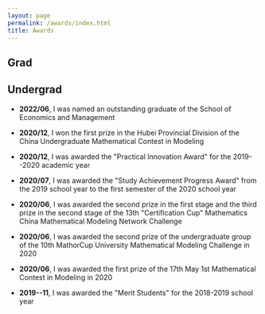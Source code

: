 ```yaml
---
layout: page
permalink: /awards/index.html
title: Awards
---
```


## Grad

## Undergrad

- **2022/06**, I was named an outstanding graduate of the School of Economics and 
Management

- **2020/12**, I won the first prize in the Hubei Provincial Division of the China
Undergraduate Mathematical Contest in Modeling

- **2020/12**, I was awarded the "Practical Innovation Award" for the 2019--2020 
academic year

- **2020/07**, I was awarded the "Study Achievement Progress Award" from the 2019 
school year to the first semester of the 2020 school year

- **2020/06**, I was awarded the second prize in the first stage and the third prize in the 
second stage of the 13th "Certification Cup" Mathematics China Mathematical 
Modeling Network Challenge

- **2020/06**, I was awarded the second prize of the undergraduate group of the 10th 
MathorCup University Mathematical Modeling Challenge in 2020

- **2020/06**, I was awarded the first prize of the 17th May 1st Mathematical Contest in 
Modeling in 2020

- **2019--11**, I was awarded the "Merit Students" for the 2018-2019 school year




